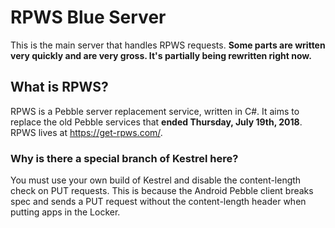 # RPWS Blue Server

This is the main server that handles RPWS requests. **Some parts are written very quickly and are very gross. It's partially being rewritten right now.**

## What is RPWS?
RPWS is a Pebble server replacement service, written in C#. It aims to replace the old Pebble services that **ended Thursday, July 19th, 2018**. RPWS lives at https://get-rpws.com/.

### Why is there a special branch of Kestrel here?
You must use your own build of Kestrel and disable the content-length check on PUT requests. This is because the Android Pebble client breaks spec and sends a PUT request without the content-length header when putting apps in the Locker. 
